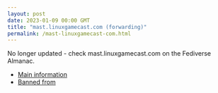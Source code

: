 ```yaml
---
layout: post
date: 2023-01-09 00:00 GMT
title: "mast.linuxgamecast.com (forwarding)"
permalink: /mast-linuxgamecast-com.html
---
```


No longer updated - check mast.linuxgamecast.com on the Fediverse Almanac.

* [Main information](https://www.fediversealmanac.com/api/v1/instances/mast.linuxgamecast.com)
* [Banned from](https://www.fediversealmanac.com/api/v1/instances/mast.linuxgamecast.com/banned_from)

